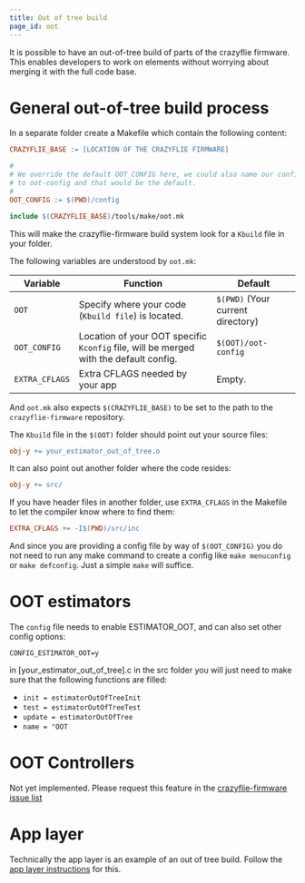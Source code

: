 ```yaml
---
title: Out of tree build
page_id: oot
---
```


It is possible to have an out-of-tree build of parts of the crazyflie firmware. This enables developers to work on elements without worrying about merging it with the full code base.

# General out-of-tree build process
In a separate folder create a Makefile which contain the following content:

```Makefile
CRAZYFLIE_BASE := [LOCATION OF THE CRAZYFLIE FIRMWARE]

#
# We override the default OOT_CONFIG here, we could also name our config
# to oot-config and that would be the default.
#
OOT_CONFIG := $(PWD)/config

include $(CRAZYFLIE_BASE)/tools/make/oot.mk
```

This will make the crazyflie-firmware build system look for a `Kbuild` file in your folder.

The following variables are understood by `oot.mk`:

| Variable      | Function                                            | Default                                               |
| --------      | --------------------------------------------------- | ----------------------------------------------------- |
| `OOT`         | Specify where your code (`Kbuild file`) is located. | `$(PWD)` (Your current directory)                     |
| `OOT_CONFIG`  | Location of your OOT specific `Kconfig` file, will be merged with the default config. | `$(OOT)/oot-config` |
| `EXTRA_CFLAGS`| Extra CFLAGS needed by your app                     | Empty.

And `oot.mk` also expects `$(CRAZYFLIE_BASE)` to be set to the path to the `crazyflie-firmware` repository.

The `Kbuild` file in the `$(OOT)` folder should point out your source files:

```Makefile
obj-y += your_estimator_out_of_tree.o
```

It can also point out another folder where the code resides:

```Makefile
obj-y += src/
```

If you have header files in another folder, use `EXTRA_CFLAGS` in the Makefile to let the compiler know where to find them:

```Makefile
EXTRA_CFLAGS += -I$(PWD)/src/inc
```

And since you are providing a config file by way of `$(OOT_CONFIG)` you do not need to run any make command to create a config like `make menuconfig` or `make defconfig`. Just a simple `make` will suffice.

# OOT estimators
The `config` file needs to enable ESTIMATOR_OOT, and can also set other config options:

```
CONFIG_ESTIMATOR_OOT=y
```

in [your_estimator_out_of_tree].c in the src folder you will just need to make sure that the following functions are filled:

* ```init = estimatorOutOfTreeInit```
* ```test = estimatorOutOfTreeTest```
* ```update = estimatorOutOfTree```
* ```name = "OOT```

# OOT Controllers

Not yet implemented. Please request this feature in the [crazyflie-firmware issue list](https://github.com/bitcraze/crazyflie-firmware/issues)

# App layer
Technically the app layer is an example of an out of tree build. Follow the [app layer instructions](/docs/userguides/app_layer.md) for this.
